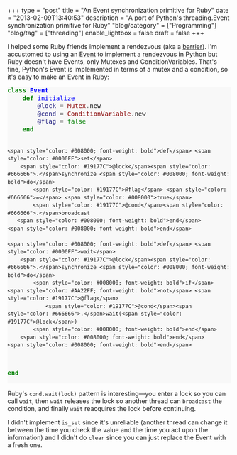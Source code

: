+++
type = "post"
title = "An Event synchronization primitive for Ruby"
date = "2013-02-09T13:40:53"
description = "A port of Python's threading.Event synchronization primitive for Ruby"
"blog/category" = ["Programming"]
"blog/tag" = ["threading"]
enable_lightbox = false
draft = false
+++

<p>I helped some Ruby friends implement a rendezvous (aka a <a href="http://en.wikipedia.org/wiki/Barrier_%28computer_science%29">barrier</a>). I'm accustomed to using an <a href="http://docs.python.org/2/library/threading.html#threading.Event">Event</a> to implement a rendezvous in Python but Ruby doesn't have Events, only Mutexes and ConditionVariables. That's fine, Python's Event is implemented in terms of a mutex and a condition, so it's easy to make an Event in Ruby:</p>
<div class="codehilite" style="background: #f8f8f8"><pre style="line-height: 125%"><span style="color: #008000; font-weight: bold">class</span> <span style="color: #0000FF; font-weight: bold">Event</span>
    <span style="color: #008000; font-weight: bold">def</span> <span style="color: #0000FF">initialize</span>
        <span style="color: #19177C">@lock</span> <span style="color: #666666">=</span> <span style="color: #880000">Mutex</span><span style="color: #666666">.</span>new
        <span style="color: #19177C">@cond</span> <span style="color: #666666">=</span> <span style="color: #880000">ConditionVariable</span><span style="color: #666666">.</span>new
        <span style="color: #19177C">@flag</span> <span style="color: #666666">=</span> <span style="color: #008000">false</span>
    <span style="color: #008000; font-weight: bold">end</span>

    <span style="color: #008000; font-weight: bold">def</span> <span style="color: #0000FF">set</span>
        <span style="color: #19177C">@lock</span><span style="color: #666666">.</span>synchronize <span style="color: #008000; font-weight: bold">do</span>
            <span style="color: #19177C">@flag</span> <span style="color: #666666">=</span> <span style="color: #008000">true</span>
            <span style="color: #19177C">@cond</span><span style="color: #666666">.</span>broadcast
       <span style="color: #008000; font-weight: bold">end</span>
    <span style="color: #008000; font-weight: bold">end</span>

    <span style="color: #008000; font-weight: bold">def</span> <span style="color: #0000FF">wait</span>
        <span style="color: #19177C">@lock</span><span style="color: #666666">.</span>synchronize <span style="color: #008000; font-weight: bold">do</span>
            <span style="color: #008000; font-weight: bold">if</span> <span style="color: #AA22FF; font-weight: bold">not</span> <span style="color: #19177C">@flag</span>
                <span style="color: #19177C">@cond</span><span style="color: #666666">.</span>wait(<span style="color: #19177C">@lock</span>)
            <span style="color: #008000; font-weight: bold">end</span>
        <span style="color: #008000; font-weight: bold">end</span>
    <span style="color: #008000; font-weight: bold">end</span>
<span style="color: #008000; font-weight: bold">end</span>
</pre></div>


<p>Ruby's <code>cond.wait(lock)</code> pattern is interesting&mdash;you enter a lock so you can call <code>wait</code>, then <code>wait</code> releases the lock so another thread can <code>broadcast</code> the condition, and finally <code>wait</code> reacquires the lock before continuing.</p>
<p>I didn't implement <code>is_set</code> since it's unreliable (another thread can change it between the time you check the value and the time you act upon the information) and I didn't do <code>clear</code> since you can just replace the Event with a fresh one.</p>
    